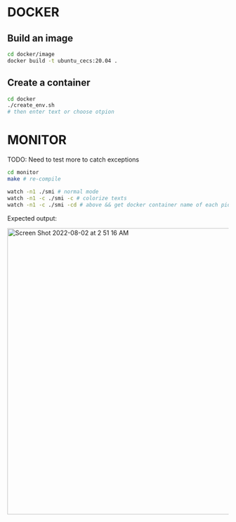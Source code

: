 # DOCKER
## Build an image
```bash
cd docker/image
docker build -t ubuntu_cecs:20.04 .
```

## Create a container
```bash
cd docker
./create_env.sh
# then enter text or choose otpion
```
# MONITOR 
TODO: Need to test more to catch exceptions
```bash
cd monitor
make # re-compile

watch -n1 ./smi # normal mode
watch -n1 -c ./smi -c # colorize texts
watch -n1 -c ./smi -cd # above && get docker container name of each pid
```

Expected output:

<img width="652" alt="Screen Shot 2022-08-02 at 2 51 16 AM" src="https://user-images.githubusercontent.com/22287261/182234674-8da278d1-0dc9-4aae-8e5a-49cd2604e26f.png">
